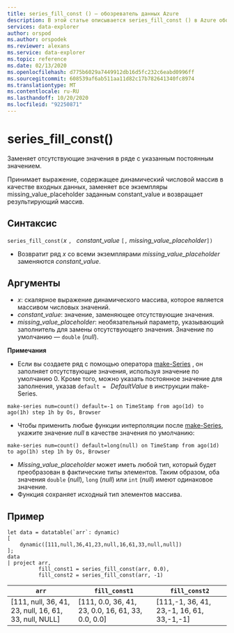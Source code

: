 ```yaml
---
title: series_fill_const () — обозреватель данных Azure
description: В этой статье описывается series_fill_const () в Azure обозреватель данных.
services: data-explorer
author: orspod
ms.author: orspodek
ms.reviewer: alexans
ms.service: data-explorer
ms.topic: reference
ms.date: 02/13/2020
ms.openlocfilehash: d775b6029a7449912db16d5fc232c6eabd0996ff
ms.sourcegitcommit: 608539af6ab511aa11d82c17b782641340fc8974
ms.translationtype: MT
ms.contentlocale: ru-RU
ms.lasthandoff: 10/20/2020
ms.locfileid: "92250871"
---
```

# <a name="series_fill_const"></a>series_fill_const()

Заменяет отсутствующие значения в ряде с указанным постоянным значением.

Принимает выражение, содержащее динамический числовой массив в качестве входных данных, заменяет все экземпляры missing_value_placeholder заданным constant_value и возвращает результирующий массив.

## <a name="syntax"></a>Синтаксис

`series_fill_const(`*x* `, ` *constant_value* `[,` *missing_value_placeholder*`])`
* Возвратит ряд *x* со всеми экземплярами *missing_value_placeholder* заменяются *constant_value*.

## <a name="arguments"></a>Аргументы

* *x*: скалярное выражение динамического массива, которое является массивом числовых значений.
* *constant_value*: значение, заменяющее отсутствующие значения. 
* *missing_value_placeholder*: необязательный параметр, указывающий заполнитель для замены отсутствующего значения. Значение по умолчанию — `double` (*null*).

**Примечания**
* Если вы создаете ряд с помощью оператора [make-Series](make-seriesoperator.md) , он заполняет отсутствующие значения, используя значение по умолчанию 0. Кроме того, можно указать постоянное значение для заполнения, указав `default = ` *DefaultValue* в инструкции make-Series.

```kusto
make-series num=count() default=-1 on TimeStamp from ago(1d) to ago(1h) step 1h by Os, Browser
```
  
* Чтобы применить любые функции интерполяции после [make-Series](make-seriesoperator.md), укажите значение *null* в качестве значения по умолчанию: 

```kusto
make-series num=count() default=long(null) on TimeStamp from ago(1d) to ago(1h) step 1h by Os, Browser
```
  
* *Missing_value_placeholder* может иметь любой тип, который будет преобразован в фактические типы элементов. Таким образом, оба значения `double` (*null*), `long` (*null*) или `int` (*null*) имеют одинаковое значение.
* Функция сохраняет исходный тип элементов массива. 

## <a name="example"></a>Пример

<!-- csl: https://help.kusto.windows.net:443/Samples -->
```kusto
let data = datatable(`arr`: dynamic)
[
    dynamic([111,null,36,41,23,null,16,61,33,null,null])   
];
data 
| project arr, 
          fill_const1 = series_fill_const(arr, 0.0),
          fill_const2 = series_fill_const(arr, -1)  
```

|`arr`|`fill_const1`|`fill_const2`|
|---|---|---|
|[111, null, 36, 41, 23, null, 16, 61, 33, null, NULL]|[111, 0.0, 36, 41, 23, 0.0, 16, 61, 33, 0.0, 0.0]|[111,-1, 36, 41, 23,-1, 16, 61, 33,-1,-1]|
